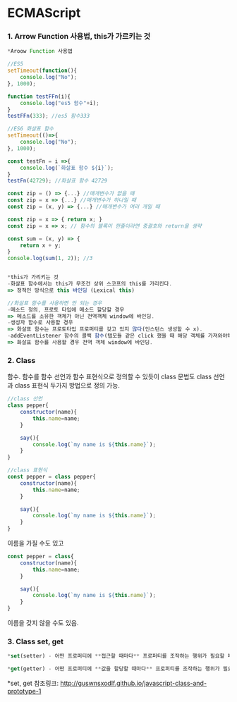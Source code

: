 # ECMAScript

### 1. Arrow Function 사용법, this가 가르키는 것
```js
*Aroow Function 사용법

//ES5
setTimeout(function(){
    console.log("No");
}, 1000);

function testFFn(i){
    console.log("es5 함수"+i);
}
testFFn(333); //es5 함수333

//ES6 화살표 함수
setTimeout(()=>{
    console.log("No");
}, 1000);

const testFn = i =>{
    console.log(`화살표 함수 ${i}`);
}
testFn(42729); //화살표 함수 42729

const zip = () => {...} //매개변수가 없을 때
const zip = x => {...} //매개변수가 하나일 때
const zip = (x, y) => {...} //매개변수가 여러 개일 때

const zip = x => { return x; }
const zip = x => x; // 함수의 블록이 한줄이라면 중괄호와 return을 생략

const sum = (x, y) => {
    return x + y;
}
console.log(sum(1, 2)); //3


*this가 가리키는 것
-화살표 함수에서는 this가 무조건 상위 스코프의 this를 가리킨다.
=> 정적인 방식으로 this 바인딩 (Lexical this)

//화살표 함수를 사용하면 안 되는 경우
-메소드 정의, 프로토 타입에 메소드 할당할 경우
=> 메소드를 소유한 객체가 아닌 전역객체 window에 바인딩.
-생성자 함수로 사용할 경우
=> 화살표 함수는 프로토타입 프로퍼티를 갖고 있지 않다(인스턴스 생성할 수 x).
-addEventListener 함수의 콜백 함수(탭모듈 같은 click 했을 때 해당 객체를 가져와야하는 경우)
=> 화살표 함수를 사용할 경우 전역 객체 window에 바인딩.
```

### 2. Class
함수. 함수를 함수 선언과 함수 표현식으로 정의할 수 있듯이 class 문법도 class 선언과 class 표현식 두가지 방법으로 정의 가능.

```js
//class 선언
class pepper{
    constructor(name){
        this.name=name;
    }

    say(){
        console.log(`my name is ${this.name}`);
    }
}

//class 표현식
const pepper = class pepper{
    constructor(name){
        this.name=name;
    }

    say(){
        console.log(`my name is ${this.name}`);
    }
}
```
이름을 가질 수도 있고
```js
const pepper = class{
    constructor(name){
        this.name=name;
    }

    say(){
        console.log(`my name is ${this.name}`);
    }
}
```
이름을 갖지 않을 수도 있음.

### 3. Class set, get
```js
*set(setter) - 어떤 프로퍼티에 **접근할 때마다** 프로퍼티를 조작하는 행위가 필요할 때 사용.

*get(getter) - 어떤 프로퍼티에 **값을 할당할 때마다** 프로퍼티를 조작하는 행위가 필요할 때 사용.
```

*set, get 참조링크: http://guswnsxodlf.github.io/javascript-class-and-prototype-1